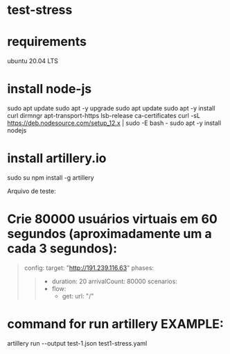 # test-stress

# requirements
ubuntu 20.04 LTS

# install node-js

sudo apt update
sudo apt -y upgrade
sudo apt update
sudo apt -y install curl dirmngr apt-transport-https lsb-release ca-certificates
curl -sL https://deb.nodesource.com/setup_12.x | sudo -E bash -
sudo apt -y install nodejs

# install artillery.io

sudo su
npm install -g artillery


Arquivo de teste:

# Crie 80000 usuários virtuais em 60 segundos (aproximadamente um a cada 3 segundos):

>config:
>  target: "http://191.239.116.63"
>  phases:
>>   - duration: 20
>      arrivalCount: 80000
> scenarios:
>>  - flow:
>>      - get:
>          url: "/"
          
# command for run artillery EXAMPLE:
artillery run --output test-1.json test1-stress.yaml
